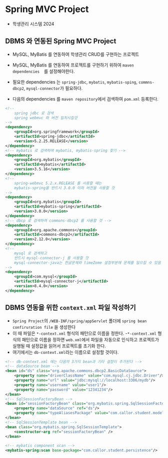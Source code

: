 # Spring MVC Project
- 학생관리 시스템 2024

## DBMS 와 연동된 Spring MVC Project
- MySQL, MyBatis 를 연동하여 학생관리 CRUD를 구현하는 프로젝트
- MySQL, MyBatis 를 연동하여 프로젝트를 구현하기 위하여 `maven dependencies	`를 설정해야한다.
- 필요한 dependencies 는 `spring-jdbc`, `mybatis`, `mybatis-sping`, `commns-dbcp2`, `mysql-connector`가 필요하다.

- 다음의 dependencies 를 `maven repository`에서 검색하여 `pom.xml` 등록한다.
```xml
<!-- 
	spring jdbc 로 검색 
	spring webmvc 와 버전 일치시킬것
-->
<dependency>
    <groupId>org.springframework</groupId>
    <artifactId>spring-jdbc</artifactId>
    <version>5.2.25.RELEASE</version>
</dependency>
<!-- mybatis 로 검색하여 mybatis, mybatis-spring 찾기 -->
<dependency>
    <groupId>org.mybatis</groupId>
    <artifactId>mybatis</artifactId>
    <version>3.5.16</version>
</dependency>
<!-- 
	spring-webmvc 5.2.x.RELEASE 를 사용할 때는  
	mybatis-spring을 반드시 3.0.0 이하 버전을 사용할 것 
-->
<dependency>
    <groupId>org.mybatis</groupId>
    <artifactId>mybatis-spring</artifactId>
    <version>3.0.0</version>
</dependency>
<!-- dbcp 로 검색하여 commons-dbcp2 를 사용할 것 -->
<dependency>
    <groupId>org.apache.commons</groupId>
    <artifactId>commons-dbcp2</artifactId>
    <version>2.12.0</version>
</dependency>
<!-- 
	mysql 로 검색하고 
	반드시 mysql-connector-j 를 사용할 것 
	mysql-connector-java는 한글문제와 timeZome 설정부분에 문제를 일으킬 수 있음
-->
<dependency>
    <groupId>com.mysql</groupId>
    <artifactId>mysql-connector-j</artifactId>
    <version>8.4.0</version>
</dependency>

```

## DBMS 연동을 위한 `context.xml` 파일 작성하기
- `Spring Project`의 `/WEB-INF/spring/appServlet` 폴더에 `spring bean confiruration file` 을 생성한다
- 이 때 파일은 `*-context.xml` 형식의 패턴으로 이름을 정한다.
-`*-context.xml` 형식의 패턴으로 이름을 정하면 `web.xml`에서 파일을 자동으로 인식하고 프로젝트가 실행될 때 설정값을 읽어서 프로젝트를 초기화 한다.
- 여기에서는 `db-context.xml`라는 이름으로 설정할 것이다.
```xml
<!-- db-context.xml 에는 다음의 3가지 bean과 기타 설정이 추가된다 -->
<!-- dataSource bean -->
<bean id="ds" class="org.apache.commons.dbcp2.BasicDataSource">
	<property name="driverClassName" value="com.mysql.cj.jdbc.Driver"/>
	<property name="url" value="jdbc:mysql://localhost:3306/mydb"/>
	<property name="username" value="user1"/>
	<property name="password" value="12341234"/>
</bean>
<!-- SqlSessionFactoryBean -->
<bean id="sessionFactoryBean" class="org.mybatis.spring.SqlSessionFactoryBean">
	<property name="dataSource" ref="ds"/>
	<property name="typeAliasesPackage" value="com.callor.student.models"/>
</bean>
<!-- SqlSessionTemplate bean -->
<bean class="org.mybatis.spring.SqlSessionTemplate">
	<constructor-arg ref="sessionFactoryBean" />
</bean>
	
<!-- mybatis component scan -->
<mybatis-spring:scan base-package="com.callor.student.persistence"/>
```